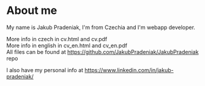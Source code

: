 # About me
My name is Jakub Pradeniak, I'm from Czechia and I'm webapp developer.  
  
More info in czech in cv.html and cv.pdf  
More info in english in cv_en.html and cv_en.pdf  
All files can be found at https://github.com/JakubPradeniak/JakubPradeniak repo  

I also have my personal info at https://www.linkedin.com/in/jakub-pradeniak/